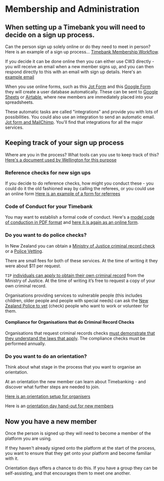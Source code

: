 # Membership and Administration

## When setting up a Timebank you will need to decide on a sign up process. 
Can the person sign up solely online or do they need to meet in person? Here is an example of a sign up process... [Timebank Membership Workflow](https://docs.google.com/document/d/1aX72oQ8eHg-DUvBkyz47sffFZZ38cxj-LiOR9mYOI5s/edit). 

If you decide it can be done online then you can either use CW3 directly - you will receive an email when a new member signs up, and you can then respond directly to this with an email with sign up details. Here's an [example email](https://docs.google.com/document/d/1q1QbZX53q4rygu3c_iIsbTDhAoqq25Eisecd4m2jy9g/edit?usp=sharing)

When you use online forms, such as this [ Jot Form](http://form.jotform.co/72362960301854) and this [Google Form](https://docs.google.com/forms/d/1q-hw5Qgo5Tejgci-n2oolA-McxZBhy-oh9api9Lw8jY/edit) they will create a user database automatically. These can be sent to [Google Sheets](https://www.jotform.com/help/228-how-to-integrate-forms-with-google-sheets/) or [Airtable](https://www.jotform.com/integrations/airtable), where new members are immediately placed into your spreadsheets. 

These automatic tasks are called "integrations" and provide you with lots of possibilities. You could also use an integration to send an automatic email.  [Jot form and MailChimp](https://www.jotform.com/integrations/mailchimp). You'll find that integrations for all the major services.


## Keeping track of your sign up process 
Where are you in the process? What tools can you use to keep track of this? [Here's a document used by Wellington for this purpose](https://docs.google.com/document/d/1QohoeF2x2u6Jd0ZjTrWHhBckYo9rbARhRGlVbe1o9OE/edit)


### Reference checks for new sign ups
If you decide to do reference checks, how might you conduct these - you could do it the old fashioned way by calling the referees, or you could use an online form [Here is an example of a form for referrees](https://docs.google.com/forms/d/1M2FeahoeAsj_bykBzbHVlYbnYZo-lmh4ytXcfiaBiOM/edit)

### Code of Conduct for your Timebank

You may want to establish a formal code of conduct. Here's a [model code of conduction in PDF format](https://docs.google.com/document/d/1SxoA0sDgS-nIdRFcdNO_9v1awpeoo-Q7-BfRKNyU-ek/edit?usp=sharing) and [here it is again as an online form](https://docs.google.com/forms/d/e/1FAIpQLScAl_eN-I9tiIjfa7beo9aqjIDy1l03X44VMLGP3rAZm20Gug/viewform?usp=sf_link).

### Do you want to do police checks? 

In New Zealand you can obtain a [Ministry of Justice criminal record check](https://www.justice.govt.nz/criminal-records/get-someone-elses/) or a [Police Vetting](http://www.police.govt.nz/advice/businesses-and-organisations/vetting).

There are small fees for both of these services. At the time of writing it they were about $11 per request.

`TIP` [individuals can apply to obtain their own criminal record](https://www.justice.govt.nz/criminal-records/get-your-own/) from the Ministry of Justice. At the time of writing it’s free to request a copy of your own criminal record. 

Organisations providing services to vulnerable people (this includes children, older people and people with special needs) can ask the [New Zealand Police to vet](http://www.police.govt.nz/advice/businesses-and-organisations/vetting) (check) people who want to work or volunteer for them.

#### Compliance for Organisations that do Criminal Record Checks
Organisations that request criminal records checks [must  demonstrate that they understand the laws that apply](https://www.justice.govt.nz/criminal-records/get-someone-elses/compliance-assurance-check/). The compliance checks must be performed annually. 


### Do you want to do an orientation? 

Think about what stage in the process that you want to organise an orientation. 

At an orientation the new member can learn about Timebanking - and discover what further steps are needed to join. 

[Here is an orientation setup for organisers](https://docs.google.com/document/d/1Ur4KnHxYjW8xIW5hbzPwzEW8-Vlze7-PLewuktXrqWs/edit?usp=sharing) 

Here is an [orientation day hand-out for new members](https://docs.google.com/document/d/1QohoeF2x2u6Jd0ZjTrWHhBckYo9rbARhRGlVbe1o9OE/)



## Now you have a new member
Once the person is signed up they will need to become a member of the platform you are using. 

If they haven't already signed onto the platform at the start of the process, you want to ensure that they get onto your platform and become familiar with it. 

Orientation days offers a chance to do this. If you have a group they can be self-assisting, and that encourages them to meet one another.
 
